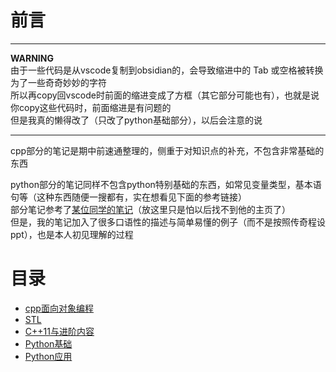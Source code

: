# 前言

---

**WARNING**<br>
由于一些代码是从vscode复制到obsidian的，会导致缩进中的 Tab 或空格被转换为了一些奇奇妙妙的字符<br>
所以再copy回vscode时前面的缩进变成了方框（其它部分可能也有），也就是说你copy这些代码时，前面缩进是有问题的<br>
但是我真的懒得改了（只改了python基础部分），以后会注意的说

---

cpp部分的笔记是期中前速通整理的，侧重于对知识点的补充，不包含非常基础的东西

python部分的笔记同样不包含python特别基础的东西，如常见变量类型，基本语句等（这种东西随便一搜都有，实在想看见下面的参考链接）<br>
部分笔记参考了[某位同学的笔记](https://lh314-pku.github.io/notes/Programming_Internship/index)（放这里只是怕以后找不到他的主页了）<br>
但是，我的笔记加入了很多口语性的描述与简单易懂的例子（而不是按照传奇程设ppt），也是本人初见理解的过程<br>

# 目录
- [cpp面向对象编程](https://lihua5487.github.io/程设/面向对象编程)
- [STL](https://lihua5487.github.io/程设/STL)
- [C++11与进阶内容](https://lihua5487.github.io/程设/C++11与进阶内容)
- [Python基础](https://lihua5487.github.io/程设/Python基础)
- [Python应用](https://lihua5487.github.io/程设/Python应用)
